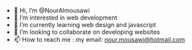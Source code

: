 - 👋 Hi, I’m @NourAlmousawi
- 👀 I’m interested in web development
- 🌱 I’m currently learning web design and javascript
- 💞️ I’m looking to collaborate on developing websites
- 📫 How to reach me : my email: nour.mousawi@hotmail.com 

<!---
NourAlmousawi/NourAlmousawi is a ✨ special ✨ repository because its `README.md` (this file) appears on your GitHub profile.
You can click the Preview link to take a look at your changes.
--->
